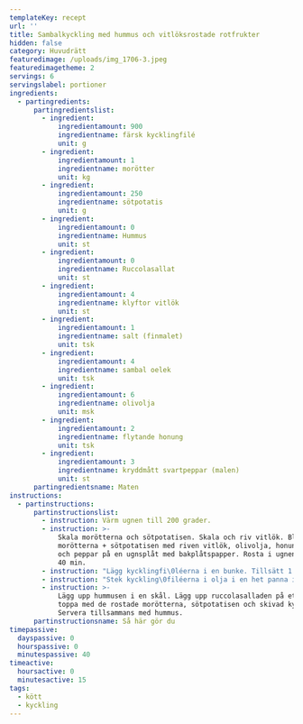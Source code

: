 ```yaml
---
templateKey: recept
url: ''
title: Sambalkyckling med hummus och vitlöksrostade rotfrukter
hidden: false
category: Huvudrätt
featuredimage: /uploads/img_1706-3.jpeg
featuredimagetheme: 2
servings: 6
servingslabel: portioner
ingredients:
  - partingredients:
      partingredientslist:
        - ingredient:
            ingredientamount: 900
            ingredientname: färsk kycklingfilé
            unit: g
        - ingredient:
            ingredientamount: 1
            ingredientname: morötter
            unit: kg
        - ingredient:
            ingredientamount: 250
            ingredientname: sötpotatis
            unit: g
        - ingredient:
            ingredientamount: 0
            ingredientname: Hummus
            unit: st
        - ingredient:
            ingredientamount: 0
            ingredientname: Ruccolasallat
            unit: st
        - ingredient:
            ingredientamount: 4
            ingredientname: klyftor vitlök
            unit: st
        - ingredient:
            ingredientamount: 1
            ingredientname: salt (finmalet)
            unit: tsk
        - ingredient:
            ingredientamount: 4
            ingredientname: sambal oelek
            unit: tsk
        - ingredient:
            ingredientamount: 6
            ingredientname: olivolja
            unit: msk
        - ingredient:
            ingredientamount: 2
            ingredientname: flytande honung
            unit: tsk
        - ingredient:
            ingredientamount: 3
            ingredientname: kryddmått svartpeppar (malen)
            unit: st
      partingredientsname: Maten
instructions:
  - partinstructions:
      partinstructionslist:
        - instruction: Värm ugnen till 200 grader.
        - instruction: >-
            Skala morötterna och sötpotatisen. Skala och riv vitlök. Blanda
            morötterna + sötpotatisen med riven vitlök, olivolja, honung, salt
            och peppar på en ugnsplåt med bakplåtspapper. Rosta i ugnen i ca 35-
            40 min.
        - instruction: "Lägg kycklingfi\0léerna i en bunke. Tillsätt 1 tsk salt och sambal oelek och gnid in kryddorna ordentligt runt om kycklingen."
        - instruction: "Stek kyckling\0filéerna i olja i en het panna i ca 2 min/sida. Sänk värmen och låt kycklingen steka klart i pannan (ca 15-20 min). Skär sedan kycklingen i skivor."
        - instruction: >-
            Lägg upp hummusen i en skål. Lägg upp ruccolasalladen på ett fat och
            toppa med de rostade morötterna, sötpotatisen och skivad kyckling.
            Servera tillsammans med hummus.
      partinstructionsname: Så här gör du
timepassive:
  dayspassive: 0
  hourspassive: 0
  minutespassive: 40
timeactive:
  hoursactive: 0
  minutesactive: 15
tags:
  - kött
  - kyckling
---
```

